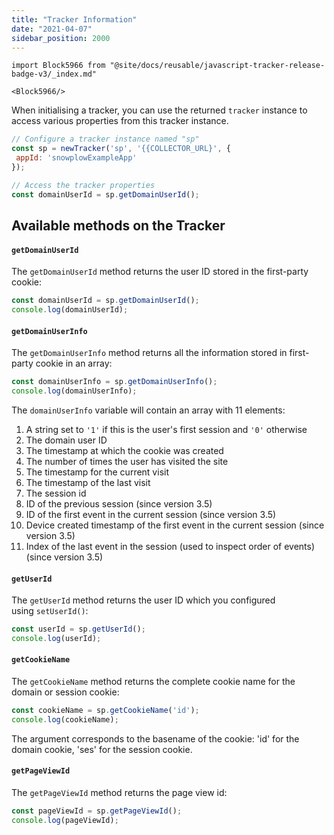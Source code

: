 ```yaml
---
title: "Tracker Information"
date: "2021-04-07"
sidebar_position: 2000
---
```


```mdx-code-block
import Block5966 from "@site/docs/reusable/javascript-tracker-release-badge-v3/_index.md"

<Block5966/>
```

When initialising a tracker, you can use the returned `tracker` instance to access various properties from this tracker instance.

```javascript
// Configure a tracker instance named "sp"
const sp = newTracker('sp', '{{COLLECTOR_URL}', {
 appId: 'snowplowExampleApp'
});

// Access the tracker properties
const domainUserId = sp.getDomainUserId();
```

## Available methods on the Tracker

#### `getDomainUserId`

The `getDomainUserId` method returns the user ID stored in the first-party cookie:

```javascript
const domainUserId = sp.getDomainUserId();
console.log(domainUserId);
```

#### `getDomainUserInfo`

The `getDomainUserInfo` method returns all the information stored in first-party cookie in an array:

```javascript
const domainUserInfo = sp.getDomainUserInfo();
console.log(domainUserInfo);
```

The `domainUserInfo` variable will contain an array with 11 elements:

1. A string set to `'1'` if this is the user's first session and `'0'` otherwise
2. The domain user ID
3. The timestamp at which the cookie was created
4. The number of times the user has visited the site
5. The timestamp for the current visit
6. The timestamp of the last visit
7. The session id
8. ID of the previous session (since version 3.5)
9. ID of the first event in the current session (since version 3.5)
10. Device created timestamp of the first event in the current session (since version 3.5)
11. Index of the last event in the session (used to inspect order of events) (since version 3.5)

#### `getUserId`

The `getUserId` method returns the user ID which you configured using `setUserId()`:

```javascript
const userId = sp.getUserId();
console.log(userId);
```

#### `getCookieName`

The `getCookieName` method returns the complete cookie name for the domain or session cookie:

```javascript
const cookieName = sp.getCookieName('id');
console.log(cookieName);
```

The argument corresponds to the basename of the cookie: 'id' for the domain cookie, 'ses' for the session cookie.

#### `getPageViewId`

The `getPageViewId` method returns the page view id:

```javascript
const pageViewId = sp.getPageViewId();
console.log(pageViewId);
```
